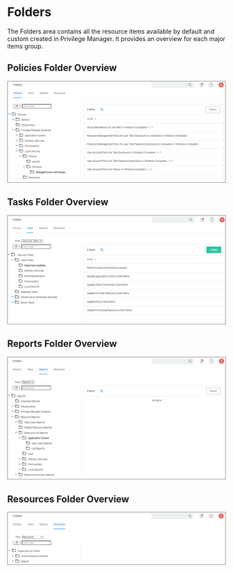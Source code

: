 [title]: # (Folders)
[tags]: # (overview)
[priority]: # (7)
# Folders

The Folders area contains all the resource items available by default and custom created in Privilege Manager. It provides an overview for each major items group.

## Policies Folder Overview

![policies](images/policies.png "Folders Policies tab")

## Tasks Folder Overview

![tasks](images/tasks.png "Folders Tasks tab")

## Reports Folder Overview

![reports](images/reports.png "Folders Reports tab")

## Resources Folder Overview

![resources](images/resources.png "Folders Resources tab")

